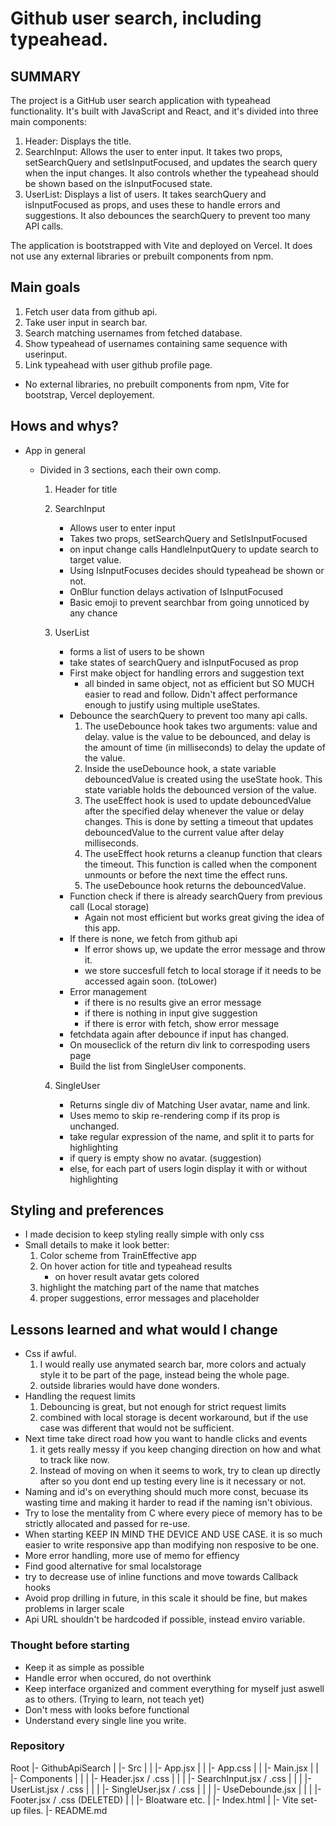 # Github user search, including typeahead.

## SUMMARY

The project is a GitHub user search application with typeahead functionality. It's built with JavaScript and React, and it's divided into three main components:

1. Header: Displays the title.
2. SearchInput: Allows the user to enter input. It takes two props, setSearchQuery and setIsInputFocused, and updates the search query when the input changes. It also controls whether the typeahead should be shown based on the isInputFocused state.
3. UserList: Displays a list of users. It takes searchQuery and isInputFocused as props, and uses these to handle errors and suggestions. It also debounces the searchQuery to prevent too many API calls.

The application is bootstrapped with Vite and deployed on Vercel. It does not use any external libraries or prebuilt components from npm.

## Main goals

1. Fetch user data from github api.
2. Take user input in search bar.
3. Search matching usernames from fetched database.
4. Show typeahead of usernames containing same sequence with userinput.
5. Link typeahead with user github profile page.

- No external libraries,  no prebuilt components from npm, Vite for bootstrap, Vercel deployement.

## Hows and whys?

- App in general
    - Divided in 3 sections, each their own comp.

        1. Header for title

        2. SearchInput

            - Allows user to enter input
            - Takes two props, setSearchQuery and SetIsInputFocused
            - on input change calls HandleInputQuery to update search to target value.
            - Using IsInputFocuses decides should typeahead be shown or not.
            - OnBlur function delays activation of IsInputFocused
            - Basic emoji to prevent searchbar from going unnoticed by any chance

        3. UserList

            - forms a list of users to be shown
            - take states of searchQuery and isInputFocused as prop
            - First make object for handling errors and suggestion text
                - all binded in same object, not as efficient but SO MUCH easier to read and follow. Didn't affect performance enough to justify using multiple useStates.
            - Debounce the searchQuery to prevent too many api calls.
                1. The useDebounce hook takes two arguments: value and delay. value is the value to be debounced, and delay is the amount of time (in milliseconds) to delay the update of the value.
                2. Inside the useDebounce hook, a state variable debouncedValue is created using the useState hook. This state variable holds the debounced version of the value.
                3. The useEffect hook is used to update debouncedValue after the specified delay whenever the value or delay changes. This is done by setting a timeout that updates debouncedValue to the current value after delay milliseconds.
                4. The useEffect hook returns a cleanup function that clears the timeout. This function is called when the component unmounts or before the next time the effect runs.
                5. The useDebounce hook returns the debouncedValue.
            - Function check if there is already searchQuery from previous call (Local storage)
                - Again not most efficient but works great giving the idea of this app.
            - If there is none, we fetch from github api
                - If error shows up, we update the error message and throw it.
                - we store succesfull fetch to local storage if it needs to be accessed again soon. (toLower)
            - Error management
                - if there is no results give an error message
                - if there is nothing in input give suggestion
                - if there is error with fetch, show error message
            - fetchdata again after debounce if input has changed.
            - On mouseclick of the return div link to correspoding users page
            - Build the list from SingleUser components.
        
        4. SingleUser
            - Returns single div of Matching User avatar, name and link.
            - Uses memo to skip re-rendering comp if its prop is unchanged.
            - take regular expression of the name, and split it to parts for highlighting
            - if query is empty show no avatar. (suggestion)
            - else, for each part of users login display it with or without highlighting
    
## Styling and preferences

- I made decision to keep styling really simple with only css
- Small details to make it look better:
    1. Color scheme from TrainEffective app
    2. On hover action for title and typeahead results
        - on hover result avatar gets colored
    3. highlight the matching part of the name that matches
    4. proper suggestions, error messages and placeholder

## Lessons learned and what would I change

- Css if awful.
    1. I would really use anymated search bar, more colors and actualy style it to be part of the page, instead being the whole page.
    2. outside libraries would have done wonders.
- Handling the request limits
    1. Debouncing is great, but not enough for strict request limits
    2. combined with local storage is decent workaround, but if the use case was different that would not be sufficient.
- Next time take direct road how you want to handle clicks and events
    1. it gets really messy if you keep changing direction on how and what to track like now.
    2. Instead of moving on when it seems to work, try to clean up directly after so you dont end up testing every line is it necessary or not.
- Naming and id's on everything should much more const, becuase its wasting time and making it harder to read if the naming isn't obivious.
- Try to lose the mentality from C where every piece of memory has to be strictly allocated and passed for re-use.
- When starting KEEP IN MIND THE DEVICE AND USE CASE. it is so much easier to write responsive app than modifying non resposive to be one.
- More error handling, more use of memo for effiency
- Find good alternative for smal localstorage
- try to decrease use of inline functions and move towards Callback hooks
- Avoid prop drilling in future, in this scale it should be fine, but makes problems in larger scale
- Api URL shouldn't be hardcoded if possible, instead enviro variable.

### Thought before starting

- Keep it as simple as possible
- Handle error when occured, do not overthink
- Keep interface organized and comment everything for myself just aswell as to others. (Trying to learn, not teach yet)
- Don't mess with looks before functional
- Understand every single line you write.

### Repository

Root
|- GithubApiSearch
|  |- Src
|  |  |- App.jsx
|  |  |- App.css
|  |  |- Main.jsx
|  |  |- Components
|  |  |  |- Header.jsx / .css
|  |  |  |- SearchInput.jsx / .css
|  |  |  |- UserList.jsx / .css
|  |  |  |- SingleUser.jsx / .css
|  |  |  |- UseDebounde.jsx
|  |  |  |- Footer.jsx / .css (DELETED)
|  |  |- Bloatware etc.
|  |- Index.html
|  |- Vite set-up files.
|- README.md

